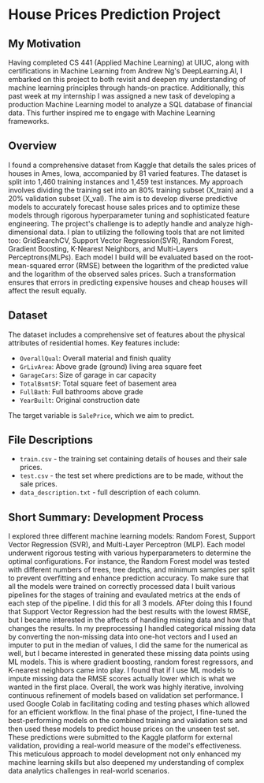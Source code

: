# House Prices Prediction Project

## My Motivation 

Having completed CS 441 (Applied Machine Learning) at UIUC, along with certifications in Machine Learning from Andrew Ng's DeepLearning.AI, I embarked on this project to both revisit and deepen my understanding of machine learning principles through hands-on practice. Additionally, this past week at my internship I was assigned a new task of developing a production Machine Learning model to analyze a SQL database of financial data. This further inspired me to engage with Machine Learning frameworks.

## Overview

I found a comprehensive dataset from Kaggle that details the sales prices of houses in Ames, Iowa, accompanied by 81 varied features. The dataset is split into 1,460 training instances and 1,459 test instances. My approach involves dividing the training set into an 80% training subset (X_train) and a 20% validation subset (X_val). The aim is to develop diverse predictive models to accurately forecast house sales prices and to optimize these models through rigorous hyperparameter tuning and sophisticated feature engineering. The project's challenge is to adeptly handle and analyze high-dimensional data. I plan to utilizing the following tools that are not limited too: GridSearchCV, Support Vector Regression(SVR), Random Forest, Gradient Boosting, K-Nearest Neighbors, and Multi-Layers Perceptrons(MLPs). Each model I build will be evaluated based on the root-mean-squared error (RMSE) between the logarithm of the predicted value and the logarithm of the observed sales prices. Such a transformation ensures that errors in predicting expensive houses and cheap houses will affect the result equally.

## Dataset

The dataset includes a comprehensive set of features about the physical attributes of residential homes. Key features include:

- `OverallQual`: Overall material and finish quality
- `GrLivArea`: Above grade (ground) living area square feet
- `GarageCars`: Size of garage in car capacity
- `TotalBsmtSF`: Total square feet of basement area
- `FullBath`: Full bathrooms above grade
- `YearBuilt`: Original construction date

The target variable is `SalePrice`, which we aim to predict.

## File Descriptions

- `train.csv` - the training set containing details of houses and their sale prices.
- `test.csv` - the test set where predictions are to be made, without the sale prices.
- `data_description.txt` - full description of each column.

## Short Summary: Development Process

I explored three different machine learning models: Random Forest, Support Vector Regression (SVR), and Multi-Layer Perceptron (MLP). Each model underwent rigorous testing with various hyperparameters to determine the optimal configurations. For instance, the Random Forest model was tested with different numbers of trees, tree depths, and minimum samples per split to prevent overfitting and enhance prediction accuracy. To make sure that all the models were trained on correctly processed data I built various pipelines for the stages of training and evaulated metrics at the ends of each step of the pipeline. I did this for all 3 models. AFter doing this I found that Support Vector Regression had the best results with the lowest RMSE, but I became interested in the affects of handling missing data and how that changes the results. In my preprocessing I handled categorical missing data by converting the non-missing data into one-hot vectors and I used an imputer to put in the median of values, I did the same for the numerical as well, but I became interested in generated these missing data points using ML models. This is where gradient boosting, random forest regressors, and K-nearest neighbors came into play. I found that if I use ML models to impute missing data the RMSE scores actually lower which is what we wanted in the first place. Overall, the work was highly iterative, involving continuous refinement of models based on validation set performance. I used Google Colab in facilitating coding and testing phases which allowed for an efficient workflow. In the final phase of the project, I fine-tuned the best-performing models on the combined training and validation sets and then used these models to predict house prices on the unseen test set. These predictions were submitted to the Kaggle platform for external validation, providing a real-world measure of the model's effectiveness. This meticulous approach to model development not only enhanced my machine learning skills but also deepened my understanding of complex data analytics challenges in real-world scenarios.
